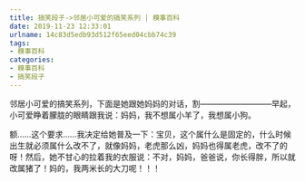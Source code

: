 ```yaml
---
title: 搞笑段子->邻居小可爱的搞笑系列 | 糗事百科
date: 2019-11-23 12:33:01
urlname: 14c83d5edb93d512f65eed04cbb74c39
tags: 
- 糗事百科
categories:
- 糗事百科
- 搞笑段子
---
```

邻居小可爱的搞笑系列，下面是她跟她妈妈的对话，割—————————早起，小可爱睁着朦胧的眼睛跟我说：妈妈，我不想属小羊了，我想属小狗。

额……这个要求……我决定给她普及一下：宝贝，这个属什么是固定的，什么时候出生就必须属什么改不了，就像妈妈，老虎那么凶，妈妈也得属老虎，改不了的呀！然后，她不甘心的拉着我的衣服说：不对，妈妈，爸爸说，你长得胖，所以就改属猪了！妈的，我两米长的大刀呢！！！


